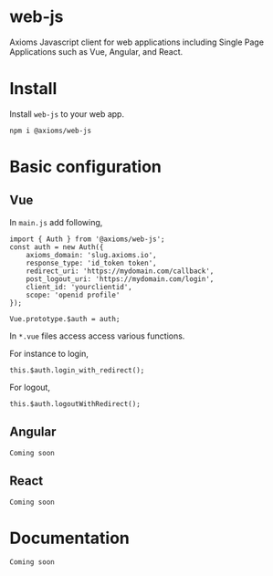 # web-js
Axioms Javascript client for web applications including Single Page Applications such as Vue, Angular, and React.


# Install
Install `web-js` to your web app.

```
npm i @axioms/web-js
```

# Basic configuration

## Vue
In `main.js` add following,

```
import { Auth } from '@axioms/web-js';
const auth = new Auth({
    axioms_domain: 'slug.axioms.io',
    response_type: 'id_token token',
    redirect_uri: 'https://mydomain.com/callback',
    post_logout_uri: 'https://mydomain.com/login',
    client_id: 'yourclientid',
    scope: 'openid profile'
});

Vue.prototype.$auth = auth;
```

In `*.vue` files access access various functions. 

For instance to login,

```
this.$auth.login_with_redirect();
```

For logout,

```
this.$auth.logoutWithRedirect();
```

## Angular

`Coming soon`

## React

`Coming soon`

# Documentation

`Coming soon`